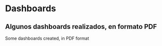 # Dashboards

Algunos dashboards realizados, en formato PDF
---------------------------------------------
Some dashboards created, in PDF format
